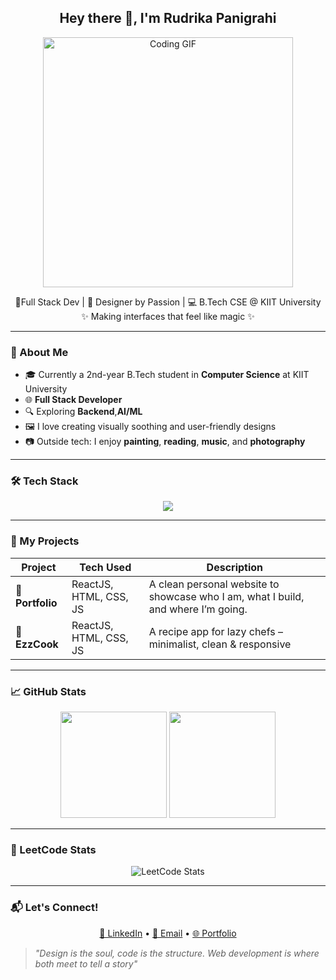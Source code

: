 <h2 align="center">Hey there 👋, I'm Rudrika Panigrahi</h2>
<p align="center">
  <img src="https://media0.giphy.com/media/v1.Y2lkPTc5MGI3NjExMXV6MHE3em9pb2Z5emppNmJtMmExa241dnFjb3BtMHJ3Z2c1aDQ0YyZlcD12MV9pbnRlcm5hbF9naWZfYnlfaWQmY3Q9Zw/LMcB8XospGZO8UQq87/giphy.gif" alt="Coding GIF" width="400" />
</p>

<p align="center">
  🌸Full Stack Dev | 🎨 Designer by Passion | 💻 B.Tech CSE @ KIIT University <br>
  ✨ Making interfaces that feel like magic ✨
</p>

---

### 🧠 About Me

- 🎓 Currently a 2nd-year B.Tech student in **Computer Science** at KIIT University
- 🌐 **Full Stack Developer**
- 🔍 Exploring **Backend**,**AI/ML**
- 🖼 I love creating visually soothing and user-friendly designs
- 📷 Outside tech: I enjoy **painting**, **reading**, **music**, and **photography**

---

### 🛠 Tech Stack

<div align="center">
  <img src="https://skillicons.dev/icons?i=java,html,css,js,react,python,c,mongodb,vscode,github" />
</div>

---

### 🌟 My Projects

| Project | Tech Used | Description |
|--------|------------|-------------|
| 🎯 **Portfolio** | ReactJS, HTML, CSS, JS |A clean personal website to showcase who I am, what I build, and where I’m going. |
| 🎯 **EzzCook** | ReactJS, HTML, CSS, JS | A recipe app for lazy chefs – minimalist, clean & responsive |

---
### 📈 GitHub Stats

<div align="center">
  <img height="170" src="https://github-readme-stats.vercel.app/api?username=rudrika08&show_icons=true&theme=tokyonight" />
  <img height="170" src="https://github-readme-stats.vercel.app/api/top-langs/?username=rudrika08&layout=compact&theme=tokyonight" />
</div>

---

### 🧩 LeetCode Stats

<p align="center">
  <img src="https://leetcode-stats.vercel.app/api?username=Rudrika_08&theme=dark&show_icons=true&hide_title=true&hide_rank=true" alt="LeetCode Stats" />
</p>


---
### 📬 Let's Connect!

<p align="center">
  <a href="www.linkedin.com/in/rudrika-panigrahi-6085b5268" target="_blank">💼 LinkedIn</a> •
  <a href="mailto:rudrika08.panigrahi@gmail.com">📧 Email</a> •
  <a href="https://portfolio-rp-topaz.vercel.app/" target="_blank">🌐 Portfolio</a>
</p>

> *"Design is the soul, code is the structure. Web development is where both meet to tell a story"*



<!--
**rudrika08/rudrika08** is a ✨ _special_ ✨ repository because its `README.md` (this file) appears on your GitHub profile.

Here are some ideas to get you started:

- 🔭 I’m currently working on ...
- 🌱 I’m currently learning ...
- 👯 I’m looking to collaborate on ...
- 🤔 I’m looking for help with ...
- 💬 Ask me about ...
- 📫 How to reach me: ...
- 😄 Pronouns: ...
- ⚡ Fun fact: ...
-->
